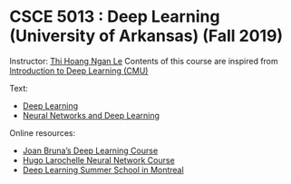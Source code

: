 # CSCE 5013 : Deep Learning (University of Arkansas) (Fall 2019)
Instructor: [Thi Hoang Ngan Le](https://www.andrew.cmu.edu/user/thihoanl/)
Contents of this course are inspired from [Introduction to Deep Learning (CMU)](http://www.cs.cmu.edu/~bhiksha/courses/deeplearning/Spring.2019/www/)

Text:
- [Deep Learning](https://www.deeplearningbook.org/)
- [Neural Networks and Deep Learning](http://neuralnetworksanddeeplearning.com/)

Online resources:
- [Joan Bruna’s Deep Learning Course](http://joanbruna.github.io/stat212b/) 
- [Hugo Larochelle Neural Network Course](http://info.usherbrooke.ca/hlarochelle/neural_networks/description.html)
- [Deep Learning Summer School in Montreal](https://sites.google.com/site/deeplearningsummerschool2016/home)
